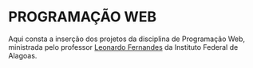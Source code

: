 # PROGRAMAÇÃO WEB

Aqui consta a inserção dos projetos da disciplina de Programação Web, ministrada pelo professor <a href="github.com/leofernandesmo">Leonardo Fernandes</a> da Instituto Federal de Alagoas.
